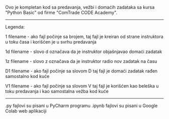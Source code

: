 Ovo je kompletan kod sa predavanja, vežbi i domaćih zadataka sa kursa "Python Basic" od firme "ComTrade CODE Academy".

***

Legenda:

1 filename - ako fajl počinje sa brojem, taj fajl je kreiran od strane instruktora u toku časa i korišćen je u svrhu predavanja

1d filename - slovo d označava da je instruktor objašnjavao domaći zadatak

1z filename - slovo z označava da je instruktor radio nov zadatak na času

D1 filename - ako fajl počinje sa slovom D taj fajl je domaći zadatak rađen samostalno kod kuće

V1 filename - ako fajl počinje sa slovom V taj fajl je korišćen kao beleška u toku predavanja i kao samostalna vežba kod kuće

***

.py fajlovi su pisani u PyCharm programu
.ipynb fajlovi su pisani u Google Colab web aplikaciji
